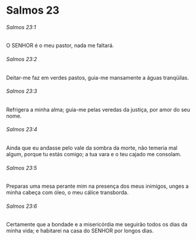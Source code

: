 # Salmos 23

###### Salmos 23:1

O SENHOR é o meu pastor, nada me faltará.

###### Salmos 23:2

Deitar-me faz em verdes pastos, guia-me mansamente a águas tranqüilas.

###### Salmos 23:3

Refrigera a minha alma; guia-me pelas veredas da justiça, por amor do seu nome.

###### Salmos 23:4

Ainda que eu andasse pelo vale da sombra da morte, não temeria mal algum, porque tu estás comigo; a tua vara e o teu cajado me consolam.

###### Salmos 23:5

Preparas uma mesa perante mim na presença dos meus inimigos, unges a minha cabeça com óleo, o meu cálice transborda.

###### Salmos 23:6

Certamente que a bondade e a misericórdia me seguirão todos os dias da minha vida; e habitarei na casa do SENHOR por longos dias.


